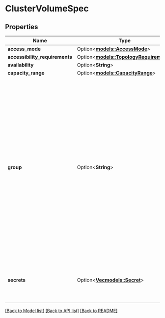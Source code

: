 # ClusterVolumeSpec

## Properties

Name | Type | Description | Notes
------------ | ------------- | ------------- | -------------
**access_mode** | Option<[**models::AccessMode**](AccessMode.md)> |  | [optional]
**accessibility_requirements** | Option<[**models::TopologyRequirement**](TopologyRequirement.md)> |  | [optional]
**availability** | Option<**String**> |  | [optional]
**capacity_range** | Option<[**models::CapacityRange**](CapacityRange.md)> |  | [optional]
**group** | Option<**String**> | Group defines the volume group of this volume. Volumes belonging to the same group can be referred to by group name when creating Services. Referring to a volume by group instructs swarm to treat volumes in that group interchangeably for the purpose of scheduling. Volumes with an empty string for a group technically all belong to the same, emptystring group. | [optional]
**secrets** | Option<[**Vec<models::Secret>**](Secret.md)> | Secrets defines Swarm Secrets that are passed to the CSI storage plugin when operating on this volume. | [optional]

[[Back to Model list]](../README.md#documentation-for-models) [[Back to API list]](../README.md#documentation-for-api-endpoints) [[Back to README]](../README.md)


